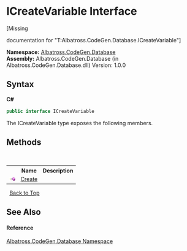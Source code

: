 # ICreateVariable Interface
 

\[Missing <summary> documentation for "T:Albatross.CodeGen.Database.ICreateVariable"\]

**Namespace:**&nbsp;<a href="E11F5D98">Albatross.CodeGen.Database</a><br />**Assembly:**&nbsp;Albatross.CodeGen.Database (in Albatross.CodeGen.Database.dll) Version: 1.0.0

## Syntax

**C#**<br />
``` C#
public interface ICreateVariable
```

The ICreateVariable type exposes the following members.


## Methods
&nbsp;<table><tr><th></th><th>Name</th><th>Description</th></tr><tr><td>![Public method](media/pubmethod.gif "Public method")</td><td><a href="25B032A3">Create</a></td><td /></tr></table>&nbsp;
<a href="#icreatevariable-interface">Back to Top</a>

## See Also


#### Reference
<a href="E11F5D98">Albatross.CodeGen.Database Namespace</a><br />